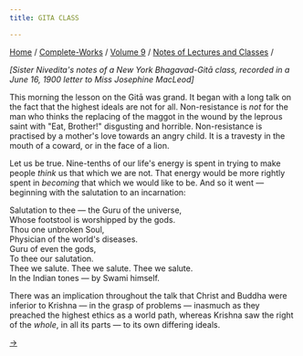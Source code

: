 ```yaml
---
title: GITA CLASS

---
```



[Home](../../../index.htm) / [Complete-Works](../../complete_works.htm)
/ [Volume 9](../volume_9_contents.htm) / [Notes of Lectures and
Classes](notes_of_lectures_and_classes_contents.htm) /



*\[Sister Nivedita's notes of a New York Bhagavad-Gitā class, recorded
in a June 16, 1900 letter to Miss Josephine MacLeod\]*

This morning the lesson on the Gitā was grand. It began with a long talk
on the fact that the highest ideals are not for all. Non-resistance is
*not* for the man who thinks the replacing of the maggot in the wound by
the leprous saint with "Eat, Brother!" disgusting and horrible.
Non-resistance is practised by a mother's love towards an angry child.
It is a travesty in the mouth of a coward, or in the face of a lion.

Let us be true. Nine-tenths of our life's energy is spent in trying to
make people *think* us that which we are not. That energy would be more
rightly spent in *becoming* that which we would like to be. And so it
went — beginning with the salutation to an incarnation:

Salutation to thee — the Guru of the universe,  
Whose footstool is worshipped by the gods.  
Thou one unbroken Soul,  
Physician of the world's diseases.  
Guru of even the gods,  
To thee our salutation.  
Thee we salute. Thee we salute. Thee we salute.  
In the Indian tones — by Swami himself.

There was an implication throughout the talk that Christ and Buddha were
inferior to Krishna — in the grasp of problems — inasmuch as they
preached the highest ethics as a world path, whereas Krishna saw the
right of the *whole*, in all its parts — to its own differing ideals.

[→](remarks_from_various_lectures.htm)


